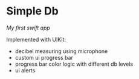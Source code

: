 # Simple Db

*My first swift app*

Implemented with UIKit:
- decibel measuring using microphone
- custom ui progress bar
- progress bar color logic with different db levels
- ui alerts
